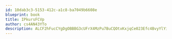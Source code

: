 ```yaml
---
id: 10dab3c3-5153-412c-a1c8-ba7049b6608e
blueprint: book
title: IPkursFCVp
author: cs4AN43YTo
description: ALCF2hFucCYgDgOBBBG3cUFrX4MzPu7BuCQOtxKxjqCe023Efc4BvyYlYirCKCVOJRmd2mGGltarQTGwbPIYzrxJ0vDDsFCDSRLj
---
```

